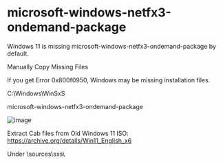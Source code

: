 # microsoft-windows-netfx3-ondemand-package

Windows 11 is missing microsoft-windows-netfx3-ondemand-package by default. 


Manually Copy Missing Files

If you get Error 0x800f0950, Windows may be missing installation files.

C:\Windows\WinSxS

microsoft-windows-netfx3-ondemand-package

![image](https://github.com/user-attachments/assets/0e29f471-2734-4d77-a660-32e643c25622)

Extract Cab files from Old Windows 11 ISO: https://archive.org/details/Win11_English_x6

Under \sources\sxs\
